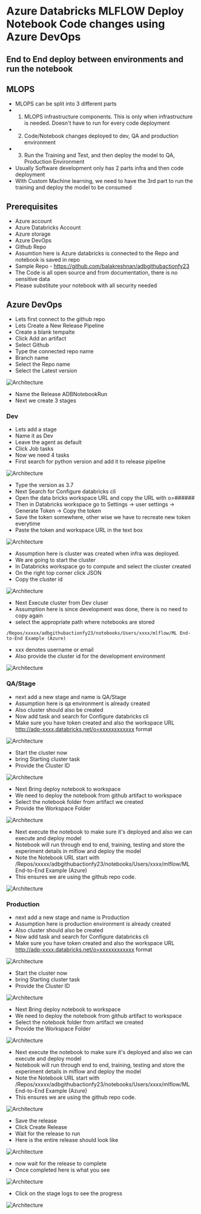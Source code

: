 # Azure Databricks MLFLOW Deploy Notebook Code changes using Azure DevOps

## End to End deploy between environments and run the notebook

## MLOPS

- MLOPS can be split into 3 different parts
- 1) MLOPS infrastructure components. This is only when infrastructure is needed. Doesn't have to run for every code deployment
- 2) Code/Notebook changes deployed to dev, QA and production environment
- 3) Run the Training and Test, and then deploy the model to QA, Production Environment
- Usually Software development only has 2 parts infra and then code deployment
- With Custom Machine learning, we need to have the 3rd part to run the training and deploy the model to be consumed

## Prerequisites

- Azure account
- Azure Databricks Account
- Azure storage
- Azure DevOps
- Github Repo
- Assumtion here is Azure databricks is connected to the Repo and notebook is saved in repo
- Sample Repo - https://github.com/balakreshnan/adbgithubactionfy23
- The Code is all open source and from documentation, there is no sensitive data
- Please substitute your notebook with all security needed

## Azure DevOps

- Lets first connect to the github repo
- Lets Create a New Release Pipeline
- Create a blank tempalte
- Click Add an artifact
- Select Github
- Type the connected repo name
- Branch name
- Select the Repo name
- Select the Latest version

![Architecture](https://github.com/balakreshnan/Samples2022/blob/main/AzureDatabricks/images/adbdevops1.jpg "Architecture")

- Name the Release ADBNotebookRun
- Next we create 3 stages

### Dev

- Lets add a stage
- Name it as Dev
- Leave the agent as default
- Click Job tasks
- Now we need 4 tasks
- First search for python version and add it to release pipeline

![Architecture](https://github.com/balakreshnan/Samples2022/blob/main/AzureDatabricks/images/adbdevops2.jpg "Architecture")

- Type the version as 3.7
- Next Search for Configure databricks cli
- Open the data bricks workspace URL and copy the URL with o=######
- Then in Databricks workspace go to Settings -> user settings -> Generate Token -> Copy the token
- Save the token somewhere, other wise we have to recreate new token everytime
- Paste the token and workspace URL in the text box

![Architecture](https://github.com/balakreshnan/Samples2022/blob/main/AzureDatabricks/images/adbdevops3.jpg "Architecture")

- Assumption here is cluster was created when infra was deployed.
- We are going to start the cluster
- In Databricks workspace go to compute and select the cluster created
- On the right top corner click JSON
- Copy the cluster id

![Architecture](https://github.com/balakreshnan/Samples2022/blob/main/AzureDatabricks/images/adbdevops4.jpg "Architecture")

- Next Execute cluster from Dev cluser
- Assumption here is since development was done, there is no need to copy again
- select the appropriate path where notebooks are stored

```
/Repos/xxxxx/adbgithubactionfy23/notebooks/Users/xxxx/mlflow/ML End-to-End Example (Azure)
```

- xxx denotes username or email
- Also provide the cluster id for the development environment

![Architecture](https://github.com/balakreshnan/Samples2022/blob/main/AzureDatabricks/images/adbdevops5.jpg "Architecture")

### QA/Stage

- next add a new stage and name is QA/Stage
- Assumption here is qa environment is already created
- Also cluster should also be created
- Now add task and search for Configure databricks cli
- Make sure you have token created and also the workspace URL http://adp-xxxx.databricks.net/o=xxxxxxxxxxxx format

![Architecture](https://github.com/balakreshnan/Samples2022/blob/main/AzureDatabricks/images/adbdevops6.jpg "Architecture")

- Start the cluster now
- bring Starting cluster task
- Provide the Cluster ID

![Architecture](https://github.com/balakreshnan/Samples2022/blob/main/AzureDatabricks/images/adbdevops7.jpg "Architecture")

- Next Bring deploy notebook to workspace
- We need to deploy the notebook from github artifact to workspace
- Select the notebook folder from artifact we created
- Provide the Workspace Folder

![Architecture](https://github.com/balakreshnan/Samples2022/blob/main/AzureDatabricks/images/adbdevops8.jpg "Architecture")

- Next execute the notebook to make sure it's deployed and also we can execute and deploy model
- Notebook will run through end to end, training, testing and store the experiment details in mlflow and deploy the model
- Note the Notebook URL start with /Repos/xxxxx/adbgithubactionfy23/notebooks/Users/xxxx/mlflow/ML End-to-End Example (Azure)
- This ensures we are using the github repo code.

![Architecture](https://github.com/balakreshnan/Samples2022/blob/main/AzureDatabricks/images/adbdevops9.jpg "Architecture")

### Production

- next add a new stage and name is Production
- Assumption here is production environment is already created
- Also cluster should also be created
- Now add task and search for Configure databricks cli
- Make sure you have token created and also the workspace URL http://adp-xxxx.databricks.net/o=xxxxxxxxxxxx format

![Architecture](https://github.com/balakreshnan/Samples2022/blob/main/AzureDatabricks/images/adbdevops10.jpg "Architecture")

- Start the cluster now
- bring Starting cluster task
- Provide the Cluster ID

![Architecture](https://github.com/balakreshnan/Samples2022/blob/main/AzureDatabricks/images/adbdevops11.jpg "Architecture")

- Next Bring deploy notebook to workspace
- We need to deploy the notebook from github artifact to workspace
- Select the notebook folder from artifact we created
- Provide the Workspace Folder

![Architecture](https://github.com/balakreshnan/Samples2022/blob/main/AzureDatabricks/images/adbdevops12.jpg "Architecture")

- Next execute the notebook to make sure it's deployed and also we can execute and deploy model
- Notebook will run through end to end, training, testing and store the experiment details in mlflow and deploy the model
- Note the Notebook URL start with /Repos/xxxxx/adbgithubactionfy23/notebooks/Users/xxxx/mlflow/ML End-to-End Example (Azure)
- This ensures we are using the github repo code.

![Architecture](https://github.com/balakreshnan/Samples2022/blob/main/AzureDatabricks/images/adbdevops13.jpg "Architecture")

- Save the release
- Click Create Release
- Wait for the release to run
- Here is the entire release should look like

![Architecture](https://github.com/balakreshnan/Samples2022/blob/main/AzureDatabricks/images/adbdevops14.jpg "Architecture")

- now wait for the release to complete
- Once completed here is what you see

![Architecture](https://github.com/balakreshnan/Samples2022/blob/main/AzureDatabricks/images/adbdevops15.jpg "Architecture")

- Click on the stage logs to see the progress

![Architecture](https://github.com/balakreshnan/Samples2022/blob/main/AzureDatabricks/images/adbdevops16.jpg "Architecture")